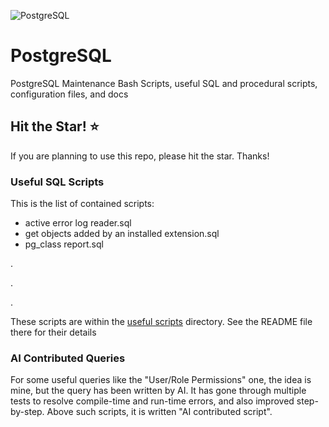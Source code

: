 
![PostgreSQL](https://img.shields.io/badge/PostgreSQL-blue?logo=postgresql&logoSize=auto&labelColor=ffffff)

# PostgreSQL

PostgreSQL Maintenance Bash Scripts, useful SQL and procedural scripts, configuration files, and docs

## Hit the Star! :star:

If you are planning to use this repo, please hit the star. Thanks!


### Useful SQL Scripts

This is the list of contained scripts:
* active error log reader.sql
* get objects added by an installed extension.sql
* pg_class report.sql

.

.

.

These scripts are within the [useful scripts](useful%20scripts) directory. See the README file there for their details

### AI Contributed Queries
For some useful queries like the "User/Role Permissions" one, the idea is mine, but the query has been written by AI. It has gone through
multiple tests to resolve compile-time and run-time errors, and also improved step-by-step. Above such scripts, it is written
"AI contributed script".





